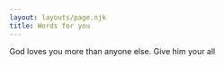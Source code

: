 ```yaml
---
layout: layouts/page.njk
title: Words for you
---
```

God loves you more than anyone else. Give him your all